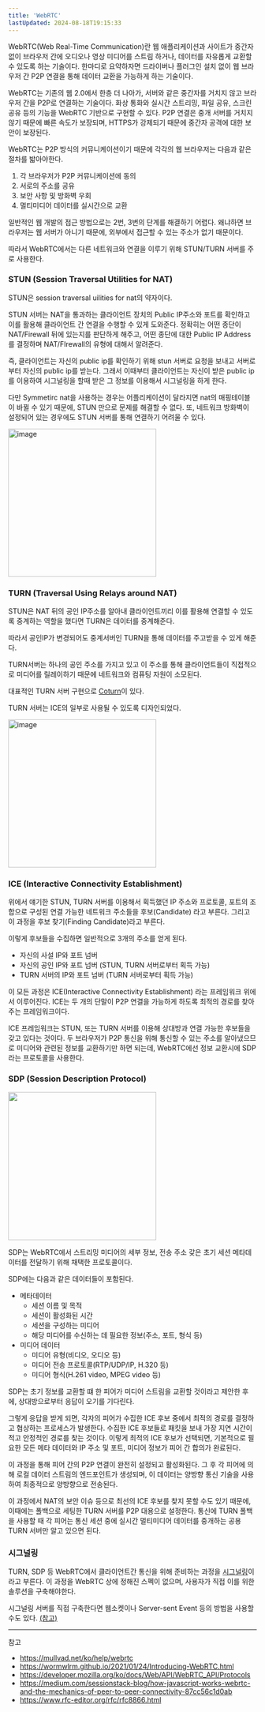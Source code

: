 ```yaml
---
title: 'WebRTC'
lastUpdated: 2024-08-18T19:15:33
---
```


WebRTC(Web Real-Time Communication)란 웹 애플리케이션과 사이트가 중간자 없이 브라우저 간에 오디오나 영상 미디어를 스트림 하거나, 데이터를 자유롭게 교환할 수 있도록 하는 기술이다. 한마디로 요약하자면 드라이버나 플러그인 설치 없이 웹 브라우저 간 P2P 연결을 통해 데이터 교환을 가능하게 하는 기술이다. 

WebRTC는 기존의 웹 2.0에서 한층 더 나아가, 서버와 같은 중간자를 거치지 않고 브라우저 간을 P2P로 연결하는 기술이다. 화상 통화와 실시간 스트리밍, 파일 공유, 스크린 공유 등의 기능을 WebRTC 기반으로 구현할 수 있다. P2P 연결은 중개 서버를 거치지 않기 때문에 빠른 속도가 보장되며, HTTPS가 강제되기 때문에 중간자 공격에 대한 보안이 보장된다. 

WebRTC는 P2P 방식의 커뮤니케이션이기 때문에 각각의 웹 브라우저는 다음과 같은 절차를 밟아야한다.
1. 각 브라우저가 P2P 커뮤니케이션에 동의
2. 서로의 주소를 공유
3. 보안 사항 및 방화벽 우회
4. 멀티미디어 데이터를 실시간으로 교환

일반적인 웹 개발의 접근 방법으로는 2번, 3번의 단계를 해결하기 어렵다. 왜냐하면 브라우저는 웹 서버가 아니기 때문에, 외부에서 접근할 수 있는 주소가 없기 때문이다.

따라서 WebRTC에서는 다른 네트워크와 연결을 이루기 위해 STUN/TURN 서버를 주로 사용한다.

### STUN (Session Traversal Utilities for NAT)

STUN은 session traversal uilities for nat의 약자이다.

STUN 서버는 NAT을 통과하는 클라이언트 장치의 Public IP주소와 포트를 확인하고 이를 활용해 클라이언트 간 연결을 수행할 수 있게 도와준다. 정확히는 어떤 종단이 NAT/Firewall 뒤에 있는지를 판단하게 해주고, 어떤 종단에 대한 Public IP Address를 결정하며 NAT/FIrewall의 유형에 대해서 알려준다.

즉, 클라이언트는 자신의 public ip를 확인하기 위해 stun 서버로 요청을 보내고 서버로 부터 자신의 public ip를 받는다. 그래서 이때부터 클라이언트는 자신이 받은 public ip를 이용하여 시그널링을 할때 받은 그 정보를 이용해서 시그널링을 하게 한다.

다만 Symmetirc nat을 사용하는 경우는 어플리케이션이 달라지면 nat의 매핑테이블이 바뀔 수 있기 때문에, STUN 만으로 문제를 해결할 수 없다. 또, 네트워크 방화벽이 설정되어 있는 경우에도 STUN 서버를 통해 연결하기 어려울 수 있다.

<img style="height: 300px" alt="image" src="https://github.com/user-attachments/assets/90902a8c-db67-4c04-a150-d3078bd0c13b"/>

### TURN (Traversal Using Relays around NAT)

STUN은 NAT 뒤의 공인 IP주소를 알아내 클라이언트끼리 이를 활용해 연결할 수 있도록 중계하는 역할을 했다면 TURN은 데이터를 중계해준다.

따라서 공인IP가 변경되어도 중계서버인 TURN을 통해 데이터를 주고받을 수 있게 해준다.

TURN서버는 하나의 공인 주소를 가지고 있고 이 주소를 통해 클라이언트들이 직접적으로 미디어를 릴레이하기 때문에 네트워크와 컴퓨팅 자원이 소모된다.

대표적인 TURN 서버 구현으로 [Coturn](https://github.com/coturn/coturn)이 있다.
 
TURN 서버는 ICE의 일부로 사용될 수 있도록 디자인되었다.

<img style="height: 300px" alt="image" src="https://github.com/user-attachments/assets/813ccb38-a21d-4ff9-ad3b-2993771a6984"/>

### ICE (Interactive Connectivity Establishment)

위에서 얘기한 STUN, TURN 서버를 이용해서 획득했던 IP 주소와 프로토콜, 포트의 조합으로 구성된 연결 가능한 네트워크 주소들을 후보(Candidate) 라고 부른다. 그리고 이 과정을 후보 찾기(Finding Candidate)라고 부른다.

이렇게 후보들을 수집하면 일반적으로 3개의 주소를 얻게 된다.

- 자신의 사설 IP와 포트 넘버
- 자신의 공인 IP와 포트 넘버 (STUN, TURN 서버로부터 획득 가능)
- TURN 서버의 IP와 포트 넘버 (TURN 서버로부터 획득 가능)

이 모든 과정은 ICE(Interactive Connectivity Establishment) 라는 프레임워크 위에서 이루어진다. ICE는 두 개의 단말이 P2P 연결을 가능하게 하도록 최적의 경로를 찾아주는 프레임워크이다.

ICE 프레임워크는 STUN, 또는 TURN 서버를 이용해 상대방과 연결 가능한 후보들을 갖고 있다는 것이다. 두 브라우저가 P2P 통신을 위해 통신할 수 있는 주소를 알아냈으므로 미디어와 관련된 정보를 교환하기만 하면 되는데, WebRTC에선 정보 교환시에 SDP라는 프로토콜을 사용한다. 

### SDP (Session Description Protocol) 

<img style="height: 300px" src="https://github.com/user-attachments/assets/4e5327a8-5e9a-435e-938c-d6ecb870070b">

SDP는 WebRTC에서 스트리밍 미디어의 세부 정보, 전송 주소 갗은 초기 세션 메타데이터를 전달하기 위해 채택한 프로토콜이다.

SDP에는 다음과 같은 데이터들이 포함된다.
- 메타데이터
    - 세션 이름 및 목적
    - 세션이 활성화된 시간
    - 세션을 구성하는 미디어
    - 해당 미디어를 수신하는 데 필요한 정보(주소, 포트, 형식 등)
- 미디어 데이터 
    - 미디어 유형(비디오, 오디오 등)
    - 미디어 전송 프로토콜(RTP/UDP/IP, H.320 등)
    - 미디어 형식(H.261 video, MPEG video 등)

SDP는 초기 정보를 교환할 떄 한 피어가 미디어 스트림을 교환할 것이라고 제안한 후에, 상대방으로부터 응답이 오기를 기다린다.

그렇게 응답을 받게 되면, 각자의 피어가 수집한 ICE 후보 중에서 최적의 경로를 결정하고 협상하는 프로세스가 발생한다. 수집한 ICE 후보들로 패킷을 보내 가장 지연 시간이 적고 안정적인 경로를 찾는 것이다. 이렇게 최적의 ICE 후보가 선택되면, 기본적으로 필요한 모든 메타 데이터와 IP 주소 및 포트, 미디어 정보가 피어 간 합의가 완료된다.

이 과정을 통해 피어 간의 P2P 연결이 완전히 설정되고 활성화된다. 그 후 각 피어에 의해 로컬 데이터 스트림의 엔드포인트가 생성되며, 이 데이터는 양방향 통신 기술을 사용하여 최종적으로 양방향으로 전송된다.

이 과정에서 NAT의 보안 이슈 등으로 최선의 ICE 후보를 찾지 못할 수도 있기 때문에, 이때에는 폴백으로 세팅한 TURN 서버를 P2P 대용으로 설정한다. 통신에 TURN 폴백을 사용할 때 각 피어는 통신 세션 중에 실시간 멀티미디어 데이터를 중개하는 공용 TURN 서버만 알고 있으면 된다.

### 시그널링

TURN, SDP 등 WebRTC에서 클라이언트간 통신을 위해 준비하는 과정을 [시그널링](https://developer.mozilla.org/en-US/docs/Web/API/WebRTC_API/Session_lifetime#signaling)이라고 부른다. 이 과정을 WebRTC 상에 정해진 스펙이 없으며, 사용자가 직접 이를 위한 솔루션을 구축해야한다.

시그널링 서버를 직접 구축한다면 웹소켓이나 Server-sent Event 등의 방법을 사용할 수도 있다. [(참고)](https://github.com/muaz-khan/WebRTC-Experiment/blob/master/Signaling.md)

---
참고
- https://mullvad.net/ko/help/webrtc
- https://wormwlrm.github.io/2021/01/24/Introducing-WebRTC.html
- https://developer.mozilla.org/ko/docs/Web/API/WebRTC_API/Protocols
- https://medium.com/sessionstack-blog/how-javascript-works-webrtc-and-the-mechanics-of-peer-to-peer-connectivity-87cc56c1d0ab
- https://www.rfc-editor.org/rfc/rfc8866.html


